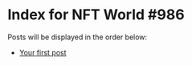 # Index for NFT World #986
Posts will be displayed in the order below:

- [Your first post](./001-first.md)

